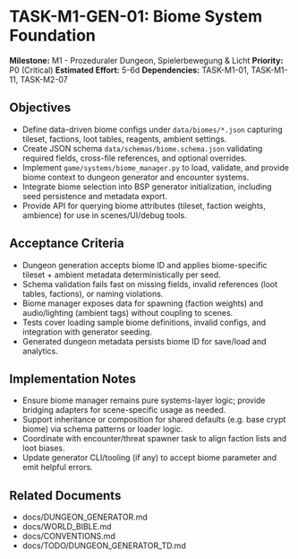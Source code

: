 # TASK-M1-GEN-01: Biome System Foundation

**Milestone:** M1 - Prozeduraler Dungeon, Spielerbewegung & Licht
**Priority:** P0 (Critical)
**Estimated Effort:** 5-6d
**Dependencies:** TASK-M1-01, TASK-M1-11, TASK-M2-07

## Objectives

- Define data-driven biome configs under `data/biomes/*.json` capturing tileset, factions, loot tables, reagents, ambient settings.
- Create JSON schema `data/schemas/biome.schema.json` validating required fields, cross-file references, and optional overrides.
- Implement `game/systems/biome_manager.py` to load, validate, and provide biome context to dungeon generator and encounter systems.
- Integrate biome selection into BSP generator initialization, including seed persistence and metadata export.
- Provide API for querying biome attributes (tileset, faction weights, ambience) for use in scenes/UI/debug tools.

## Acceptance Criteria

- Dungeon generation accepts biome ID and applies biome-specific tileset + ambient metadata deterministically per seed.
- Schema validation fails fast on missing fields, invalid references (loot tables, factions), or naming violations.
- Biome manager exposes data for spawning (faction weights) and audio/lighting (ambient tags) without coupling to scenes.
- Tests cover loading sample biome definitions, invalid configs, and integration with generator seeding.
- Generated dungeon metadata persists biome ID for save/load and analytics.

## Implementation Notes

- Ensure biome manager remains pure systems-layer logic; provide bridging adapters for scene-specific usage as needed.
- Support inheritance or composition for shared defaults (e.g. base crypt biome) via schema patterns or loader logic.
- Coordinate with encounter/threat spawner task to align faction lists and loot biases.
- Update generator CLI/tooling (if any) to accept biome parameter and emit helpful errors.

## Related Documents

- docs/DUNGEON_GENERATOR.md
- docs/WORLD_BIBLE.md
- docs/CONVENTIONS.md
- docs/TODO/DUNGEON_GENERATOR_TD.md

